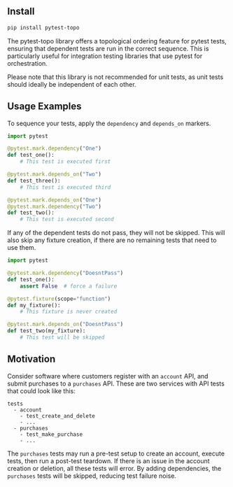 ## Install

```bash
pip install pytest-topo
```
The pytest-topo library offers a topological ordering feature for pytest tests, ensuring that dependent tests are run in the correct sequence. This is particularly useful for integration testing libraries that use pytest for orchestration. 

Please note that this library is not recommended for unit tests, as unit tests should ideally be independent of each other.

## Usage Examples

To sequence your tests, apply the `dependency` and `depends_on` markers.

```python
import pytest

@pytest.mark.dependency("One")
def test_one():
    # This test is executed first

@pytest.mark.depends_on("Two")
def test_three():
    # This test is executed third

@pytest.mark.depends_on("One")
@pytest.mark.dependency("Two")
def test_two():
    # This test is executed second
```

If any of the dependent tests do not pass, they will not be skipped. This will also skip any fixture creation, if there are no remaining tests that need to use them.

```python
import pytest

@pytest.mark.dependency("DoesntPass")
def test_one():
    assert False  # force a failure

@pytest.fixture(scope="function")
def my_fixture():
    # This fixture is never created

@pytest.mark.depends_on("DoesntPass")
def test_two(my_fixture):
    # This test will be skipped

```

## Motivation

Consider software where customers register with an `account` API, and submit purchases to a `purchases` API. These are two services with API tests that could look like this:

```
tests
  - account
    - test_create_and_delete
    - ...
  - purchases
    - test_make_purchase
    - ...
```

The `purchases` tests may run a pre-test setup to create an account, execute tests, then run a post-test teardown. If there is an issue in the account creation or deletion, all these tests will error. By adding dependencies, the `purchases` tests will be skipped, reducing test failure noise.
